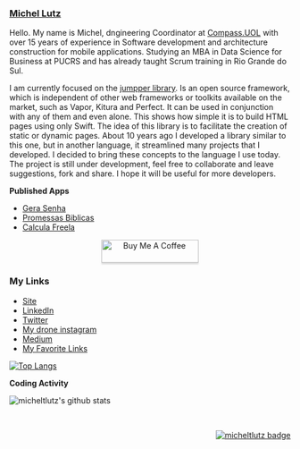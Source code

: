 ### [Michel Lutz](https://micheltlutz.me)

Hello. My name is Michel, dngineering Coordinator at [Compass.UOL](https://compass.uol) with over 15 years of experience in Software development and architecture construction for mobile applications. Studying an MBA in Data Science for Business at PUCRS and has already taught Scrum training in Rio Grande do Sul.

I am currently focused on the [jumpper library](https://github.com/jumpper/jumpper).
Is an open source framework, which is independent of other web frameworks or toolkits available on the market, such as Vapor, Kitura and Perfect. It can be used in conjunction with any of them and even alone. This shows how simple it is to build HTML pages using only Swift.
The idea of this library is to facilitate the creation of static or dynamic pages.
About 10 years ago I developed a library similar to this one, but in another language, it streamlined many projects that I developed.
I decided to bring these concepts to the language I use today.
The project is still under development, feel free to collaborate and leave suggestions, fork and share.
I hope it will be useful for more developers.

**Published Apps**

- [Gera Senha](https://apps.apple.com/br/app/graphi/id1359697295)
- [Promessas Biblicas](https://apps.apple.com/br/app/graphi/id1354945809)
- [Calcula Freela](https://apps.apple.com/br/app/graphi/id1252384255)


<p align="center">
<a href="https://www.buymeacoffee.com/micheltlutz" target="_blank"><img src="https://www.buymeacoffee.com/assets/img/custom_images/orange_img.png" alt="Buy Me A Coffee" style="height: 41px !important;width: 174px !important;box-shadow: 0px 3px 2px 0px rgba(190, 190, 190, 0.5) !important;-webkit-box-shadow: 0px 3px 2px 0px rgba(190, 190, 190, 0.5) !important;" ></a>
</p>


### My Links

- [Site](https://www.michellutz.me/)
- [LinkedIn](https://www.linkedin.com/in/michellutz/)
- [Twitter](https://twitter.com/micheltlutz)
- [My drone instagram](https://www.instagram.com/cadeodrone/)
- [Medium](https://micheltlutz.medium.com)
- [My Favorite Links](https://github.com/micheltlutz/favorite-links)

[![Top Langs](https://github-readme-stats.vercel.app/api/top-langs/?username=micheltlutz&layout=compact&theme=react)](https://github.com/micheltlutz/github-readme-stats)

**Coding Activity**

<p align="left">
  <img src="https://github-readme-stats.vercel.app/api?username=micheltlutz&show_icons=true&theme=tokyonight" alt="micheltlutz's github stats" />
</p>

<br/>
<p align="right">
  <a href="https://badges.pufler.dev">
      <img src="https://badges.pufler.dev/visits/micheltlutz/micheltlutz" alt="micheltlutz badge" />
   </a>
</p>
